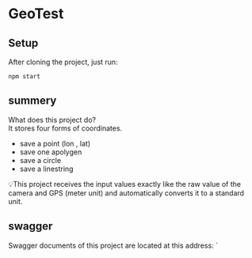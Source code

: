 # GeoTest

## Setup

After cloning the project, just run:

```
npm start
```



## summery

What does this project do?  
It stores four forms of coordinates.  
- save a point (lon , lat)
- save one apolygen
- save a circle
- save a linestring

💡This project receives the input values ​​exactly like the raw value of the camera and GPS (meter unit) and automatically converts it to a standard unit.


## swagger
Swagger documents of this project are located at this address: `
